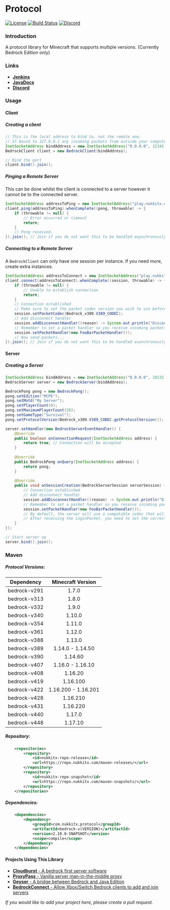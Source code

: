 # Protocol

[![License](https://img.shields.io/badge/license-LGPL-blue.svg)](LICENSE)
[![Build Status](https://ci.nukkitx.com/job/NukkitX/job/Protocol/job/master/badge/icon)](https://ci.nukkitx.com/job/NukkitX/job/Protocol/job/master/)
[![Discord](https://img.shields.io/discord/393465748535640064.svg)](https://discord.gg/seCw62a)

### Introduction

A protocol library for Minecraft that supports multiple versions. (Currently Bedrock Edition only)

### Links

* __[Jenkins](https://ci.nukkitx.com/job/NukkitX/job/Protocol/)__
* __[JavaDocs](https://ci.nukkitx.com/job/NukkitX/job/Protocol/job/master/javadoc/index.html?overview-summary.html)__
* __[Discord](https://discord.gg/seCw62a)__

### Usage

#### Client

##### Creating a client
```java
// This is the local address to bind to, not the remote one.
// If bound to 127.0.0.1 any incoming packets from outside your computer will not be received.
InetSocketAddress bindAddress = new InetSocketAddress("0.0.0.0", 12345);
BedrockClient client = new BedrockClient(bindAddress);

// Bind the port
client.bind().join();
```

##### Pinging a Remote Server

This can be done whilst the client is connected to a server however it cannot be to the connected server.
```java
InetSocketAddress addressToPing = new InetSocketAddress("play.nukkitx.com", 19132);
client.ping(addressToPing).whenComplete((pong, throwable) -> {
    if (throwable != null) {
        // Error occurred or timeout
        return;
    }
    // Pong received.
}).join(); // Join if you do not want this to be handled asynchronously.
```

##### Connecting to a Remote Server

A `BedrockClient` can only have one session per instance. If you need more, create extra instances.

```java
InetSocketAddress addressToConnect = new InetSocketAddress("play.nukkitx.com", 19132);
client.connect(addressToConnect).whenComplete((session, throwable) -> {
    if (throwable != null) {
        // Unable to establish connection
        return;
    }
    // Connection established
    // Make sure to set the packet codec version you wish to use before sending out packets
    session.setPacketCodec(Bedrock_v389.V389_CODEC);
    // Add disconnect handler
    session.addDisconnectHandler((reason) -> System.out.println("Disconnected"));
    // Remember to set a packet handler so you receive incoming packets
    session.setPacketHandler(new FooBarPacketHandler());
    // Now send packets...
}).join(); // Join if you do not want this to be handled asynchronously.
```

#### Server

##### Creating a Server

```java
InetSocketAddress bindAddress = new InetSocketAddress("0.0.0.0", 19132);
BedrockServer server = new BedrockServer(bindAddress);

BedrockPong pong = new BedrockPong();
pong.setEdition("MCPE");
pong.setMotd("My Server");
pong.setPlayerCount(0);
pong.setMaximumPlayerCount(20);
pong.setGameType("Survival");
pong.setProtocolVersion(Bedrock_v389.V389_CODEC.getProtocolVersion());

server.setHandler(new BedrockServerEventHandler() {
    @Override
    public boolean onConnectionRequest(InetSocketAddress address) {
        return true; // Connection will be accepted
    }
    
    @Override
    public BedrockPong onQuery(InetSocketAddress address) {
        return pong;
    }
    
    @Override
    public void onSessionCreation(BedrockServerSession serverSession) {
        // Connection established
        // Add disconnect handler
        session.addDisconnectHandler((reason) -> System.out.println("Disconnected"));
        // Remember to set a packet handler so you receive incoming packets
        session.setPacketHandler(new FooBarPacketHandler());
        // By default, the server will use a compatible codec that will read any LoginPacket.
        // After receiving the LoginPacket, you need to set the correct packet codec for the client and continue. 
    }
});

// Start server up
server.bind().join();
```

### Maven

##### Protocol Versions:

| Dependency | Minecraft Version |
| :---: | :---: |
| bedrock-v291 | 1.7.0 |
| bedrock-v313 | 1.8.0 |
| bedrock-v332 | 1.9.0 |
| bedrock-v340 | 1.10.0 |
| bedrock-v354 | 1.11.0 |
| bedrock-v361 | 1.12.0 |
| bedrock-v388 | 1.13.0 |
| bedrock-v389 | 1.14.0 - 1.14.50 |
| bedrock-v390 | 1.14.60 |
| bedrock-v407 | 1.16.0 - 1.16.10 |
| bedrock-v408 | 1.16.20 |
| bedrock-v419 | 1.16.100 |
| bedrock-v422 | 1.16.200 - 1.16.201 |
| bedrock-v428 | 1.16.210 |
| bedrock-v431 | 1.16.220 |
| bedrock-v440 | 1.17.0 |
| bedrock-v448 | 1.17.10 |

##### Repository:

```xml
    <repositories>
        <repository>
            <id>nukkitx-repo-release</id>
            <url>https://repo.nukkitx.com/maven-releases/</url>
        </repository>
        <repository>
            <id>nukkitx-repo-snapshot</id>
            <url>https://repo.nukkitx.com/maven-snapshots/</url>
        </repository>
    </repositories>
```

##### Dependencies:

```xml
    <dependencies>
        <dependency>
            <groupId>com.nukkitx.protocol</groupId>
            <artifactId>bedrock-v(VERSION)</artifactId>
            <version>2.10.0-SNAPSHOT</version>
            <scope>compile</scope>
        </dependency>
    </dependencies>
```

#### Projects Using This Library

* [__Cloudburst__ - A bedrock first server software](https://github.com/CloudburstMC/Server)
* [__ProxyPass__ - Vanilla server man-in-the-middle proxy](https://github.com/NukkitX/ProxyPass)
* [__Geyser__ - A bridge between Bedrock and Java Edition](https://github.com/GeyserMC/Geyser)
* [__BedrockConnect__ - Allow Xbox/Switch Bedrock clients to add and join servers](https://github.com/Pugmatt/BedrockConnect)

_If you would like to add your project here, please create a pull request._
